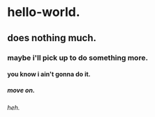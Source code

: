 # hello-world.
## does nothing much.
### maybe i'll pick up to do something more.
#### you know i ain't gonna do it.
##### move on.
###### heh.